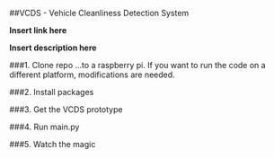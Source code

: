 ##VCDS - Vehicle Cleanliness Detection System

**Insert link here**

**Insert description here**

###1. Clone repo
...to a raspberry pi. If you want to run the code on a different platform, modifications are needed.

###2. Install packages

###3. Get the VCDS prototype

###4. Run main.py

###5. Watch the magic